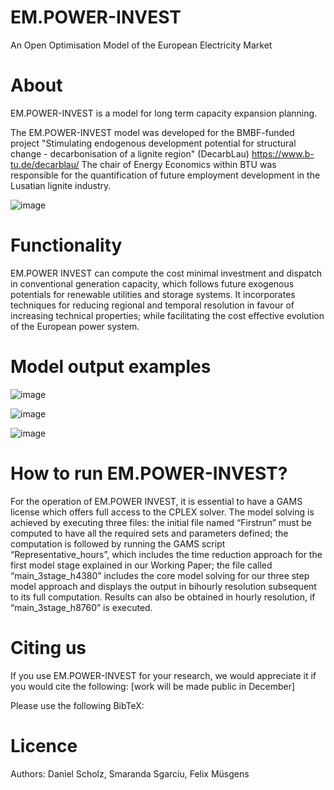 # EM.POWER-INVEST
An Open Optimisation Model of the European Electricity Market


About
=====

EM.POWER-INVEST is a model for long term capacity expansion planning.

The EM.POWER-INVEST model was developed for the BMBF-funded project "Stimulating endogenous development potential for structural change - decarbonisation of a lignite region" (DecarbLau) https://www.b-tu.de/decarblau/ 
The chair of Energy Economics within BTU was responsible for the quantification of future employment development in the Lusatian lignite industry.


![image](https://user-images.githubusercontent.com/72204893/145413110-3d26ecc8-cef1-4f7d-8869-9cf47c7d3e1e.png)


Functionality
=============

EM.POWER INVEST can compute the cost minimal investment and dispatch in conventional generation capacity, which follows future exogenous potentials for renewable utilities and storage systems. It incorporates techniques for reducing regional and temporal resolution in favour of increasing technical properties; while facilitating the cost effective evolution of the European power system.

Model output examples 
===========
![image](https://user-images.githubusercontent.com/72204893/145410823-3e73ff37-33f5-4315-8ce7-283a8ebcb66f.png)


![image](https://user-images.githubusercontent.com/72204893/145411111-e930062b-4e01-4517-85ad-5ac79f1a3bda.png)


![image](https://user-images.githubusercontent.com/72204893/145411167-090e26b3-1dab-4aeb-a9e3-2dd57402600e.png)


How to run EM.POWER-INVEST?
===============================

For the operation of EM.POWER INVEST, it is essential to have a GAMS license which offers full access to the CPLEX solver. The model solving is achieved by executing three files: the initial file named “Firstrun” must be computed to have all the required sets and parameters defined; the computation is followed by running the GAMS script “Representative_hours”, which includes the time reduction approach for the first model stage explained in our Working Paper; the file called “main_3stage_h4380” includes the core model solving for our three step model approach and displays the output in bihourly resolution subsequent to its full computation. Results can also be obtained in hourly resolution, if “main_3stage_h8760” is executed.


Citing us
============

If you use EM.POWER-INVEST for your research, we would appreciate it if you would cite the following: [work will be made public in December]

Please use the following BibTeX: 

Licence
=======

Authors: Daniel Scholz, Smaranda Sgarciu, Felix Müsgens
